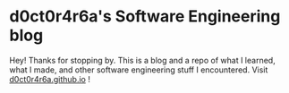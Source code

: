 # d0ct0r4r6a's Software Engineering blog

Hey! Thanks for stopping by. This is a blog and a repo of what I learned, what I made, and other software engineering stuff I encountered.
Visit [d0ct0r4r6a.github.io](https://d0ct0r4r6a.github.io) !
